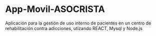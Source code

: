 # App-Movil-ASOCRISTA
Aplicación para la gestión de uso interno de pacientes en un centro de rehabilitación contra adicciones, utizando REACT, Mysql y Node.js
